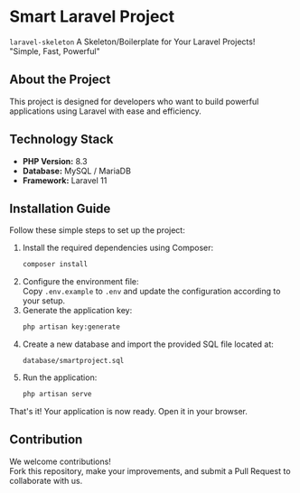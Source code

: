 # Smart Laravel Project
`laravel-skeleton` A Skeleton/Boilerplate for Your Laravel Projects!  
"Simple, Fast, Powerful"

## About the Project
This project is designed for developers who want to build powerful applications using Laravel with ease and efficiency.

## Technology Stack
- **PHP Version:** 8.3  
- **Database:** MySQL / MariaDB  
- **Framework:** Laravel 11  

## Installation Guide
Follow these simple steps to set up the project:

1. Install the required dependencies using Composer:  
   ```bash
   composer install
   ```
2. Configure the environment file:  
   Copy `.env.example` to `.env` and update the configuration according to your setup.
3. Generate the application key:  
   ```bash
   php artisan key:generate
   ```
4. Create a new database and import the provided SQL file located at:  
   ```text
   database/smartproject.sql
   ```
5. Run the application:  
   ```bash
   php artisan serve
   ```

That's it! Your application is now ready. Open it in your browser.

## Contribution
We welcome contributions!  
Fork this repository, make your improvements, and submit a Pull Request to collaborate with us. 